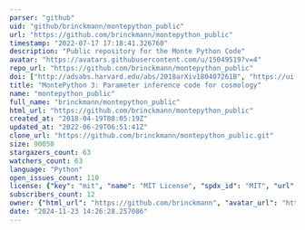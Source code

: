 ```yaml
---
parser: "github"
uid: "github/brinckmann/montepython_public"
url: "https://github.com/brinckmann/montepython_public"
timestamp: "2022-07-17 17:18:41.326760"
description: "Public repository for the Monte Python Code"
avatar: "https://avatars.githubusercontent.com/u/15049519?v=4"
repo_url: "https://github.com/brinckmann/montepython_public"
doi: ["http://adsabs.harvard.edu/abs/2018arXiv180407261B", "https://ui.adsabs.harvard.edu/abs/2018ascl.soft05027B/abstract"]
title: "MontePython 3: Parameter inference code for cosmology"
name: "montepython_public"
full_name: "brinckmann/montepython_public"
html_url: "https://github.com/brinckmann/montepython_public"
created_at: "2018-04-19T08:05:19Z"
updated_at: "2022-06-29T06:51:41Z"
clone_url: "https://github.com/brinckmann/montepython_public.git"
size: 90050
stargazers_count: 63
watchers_count: 63
language: "Python"
open_issues_count: 110
license: {"key": "mit", "name": "MIT License", "spdx_id": "MIT", "url": "https://api.github.com/licenses/mit", "node_id": "MDc6TGljZW5zZTEz"}
subscribers_count: 12
owner: {"html_url": "https://github.com/brinckmann", "avatar_url": "https://avatars.githubusercontent.com/u/15049519?v=4", "login": "brinckmann", "type": "User"}
date: "2024-11-23 14:26:28.257086"
---
```


